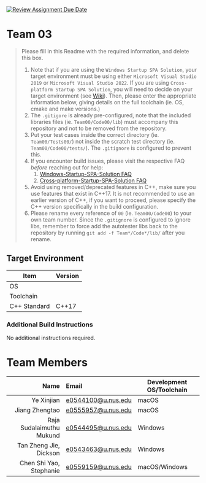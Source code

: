 [![Review Assignment Due Date](https://classroom.github.com/assets/deadline-readme-button-24ddc0f5d75046c5622901739e7c5dd533143b0c8e959d652212380cedb1ea36.svg)](https://classroom.github.com/a/XTHBxU7a)
# Team 03

> Please fill in this Readme with the required information, and delete this box.
>
> 1. Note that if you are using the `Windows Startup SPA Solution`, your target environment must be using either `Microsoft Visual Studio 2019` or `Microsoft Visual Studio 2022`.
>   If you are using `Cross-platform Startup SPA Solution`, you will need to decide on your target environment (see [Wiki](https://nus-cs3203.github.io/course-website/contents/tools/version-control-repository.html)).
>   Then, please enter the appropriate information below, giving details on the full toolchain (ie. OS, cmake and make versions.)
> 2. The `.gitigore` is already pre-configured, note that the included libraries files (ie. `Team00/Code00/lib`) must accompany this repository and not to be removed from the repository.
> 3. Put your test cases inside the correct directory (ie. `Team00/Tests00/`) not inside the scratch test directory (ie. `Team00/Code00/tests/`). The `.gitignore` is configured to prevent this.
> 4. If you encounter build issues, please visit the respective FAQ *before* reaching out for help:
>     1. [Windows-Startup-SPA-Solution FAQ](https://nus-cs3203.github.io/course-website/contents/tools/windows-spa.html#faq)
>     2. [Cross-platform-Startup-SPA-Solution FAQ](https://nus-cs3203.github.io/course-website/contents/tools/cross-platform-spa.html#faq)
> 5. Avoid using removed/deprecated features in C++, make sure you use features that exist in C++17. It is not recommended to use an earlier version of C++, if you want to proceed, please specify the C++ version specifically in the build configuration.
> 6. Please rename every reference of `00` (ie. `Team00/Code00`) to your own team number. Since the `.gitignore` is configured to ignore libs, remember to force add the autotester libs back to the repository by running `git add -f Team*/Code*/lib/` after you rename.

## Target Environment

Item | Version
-|-
OS |
Toolchain |
C++ Standard | C++17

### Additional Build Instructions

No additional instructions required.

# Team Members

Name | Email | Development OS/Toolchain
-:|:-|-|
Ye Xinjian | e0544100@u.nus.edu | macOS
Jiang Zhengtao | e0555957@u.nus.edu | macOS
Raja Sudalaimuthu Mukund | e0544495@u.nus.edu | Windows
Tan Zheng Jie, Dickson | e0543463@u.nus.edu | Windows
Chen Shi Yao, Stephanie | e0559159@u.nus.edu | macOS/Windows
